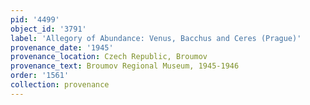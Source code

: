 ```yaml
---
pid: '4499'
object_id: '3791'
label: 'Allegory of Abundance: Venus, Bacchus and Ceres (Prague)'
provenance_date: '1945'
provenance_location: Czech Republic, Broumov
provenance_text: Broumov Regional Museum, 1945-1946
order: '1561'
collection: provenance
---
```

